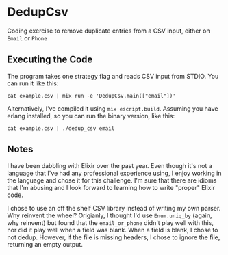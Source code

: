# DedupCsv

Coding exercise to remove duplicate entries from a CSV input, either on `Email` or `Phone`

## Executing the Code

The program takes one strategy flag and reads CSV input from STDIO. You can run it like this:

```
cat example.csv | mix run -e 'DedupCsv.main(["email"])'
```

Alternatively, I've compiled it using `mix escript.build`. Assuming you have erlang installed,
so you can run the binary version, like this:

```
cat example.csv | ./dedup_csv email
```

## Notes
I have been dabbling with Elixir over the past year. Even though it's not a language that I've
had any professional experience using, I enjoy working in the language and chose it for this
challenge. I'm sure that there are idioms that I'm abusing and I look forward to learning how
to write "proper" Elixir code.

I chose to use an off the shelf CSV library instead of writing my own parser. Why reinvent the
wheel? Origianly, I thought I'd use `Enum.uniq_by` (again, why reinvent) but found that the
`email_or_phone` didn't play well with this, nor did it play well when a field was blank. When
a field is blank, I chose to not dedup. However, if the file is missing headers, I chose to ignore
the file, returning an empty output.